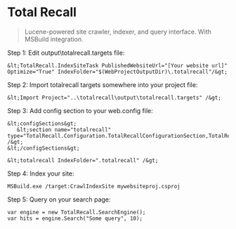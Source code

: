 # Total Recall #

> Lucene-powered site crawler, indexer, and query interface. With MSBuild integration.

Step 1: Edit output\totalrecall.targets file:

    &lt;TotalRecall.IndexSiteTask PublishedWebsiteUrl="[Your website url]" Optimize="True" IndexFolder="$(WebProjectOutputDir)\.totalrecall"/&gt;

Step 2: Import totalrecall targets somewhere into your project file:

    &lt;Import Project="..\totalrecall\output\totalrecall.targets" /&gt;

Step 3: Add config section to your web.config file:

    &lt;configSections&gt;
       &lt;section name="totalrecall" type="TotalRecall.Configuration.TotalRecallConfigurationSection,TotalRecall" /&gt;
    &lt;/configSections&gt;

    &lt;totalrecall IndexFolder=".totalrecall" /&gt;

Step 4: Index your site:

    MSBuild.exe /target:CrawlIndexSite mywebsiteproj.csproj

Step 5: Query on your search page:

    var engine = new TotalRecall.SearchEngine();
    var hits = engine.Search("Some query", 10);
